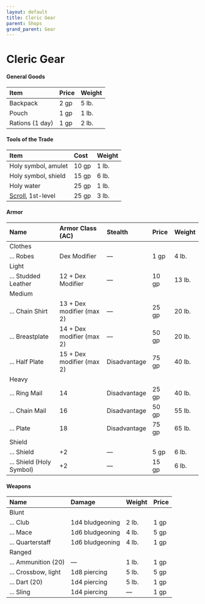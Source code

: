 ```yaml
---
layout: default
title: Cleric Gear
parent: Shops
grand_parent: Gear
---
```


# Cleric Gear

#### General Goods

| Item            | Price | Weight |
| :-------------- | :---- | :----- |
| Backpack        | 2 gp  | 5 lb.  |
| Pouch           | 1 gp  | 1 lb.  |
| Rations (1 day) | 1 gp  | 2 lb.  |

#### Tools of the Trade

| Item                            | Cost  | Weight |
| :------------------------------ | :---- | :----- |
| Holy symbol, amulet             | 10 gp | 1 lb.  |
| Holy symbol, shield             | 15 gp | 6 lb.  |
| Holy water                      | 25 gp | 1 lb.  |
| [Scroll](../scrolls), 1st-level | 25 gp | 3 lb.  |

#### Armor

| Name                     | Armor Class (AC)          | Stealth      | Price | Weight |
| :----------------------- | :------------------------ | :----------- | :---- | :----- |
| Clothes                  |                           |              |       |        |
| ... Robes                | Dex Modifier              | —            | 1 gp  | 4 lb.  |
| Light                    |                           |              |       |        |
| ... Studded Leather      | 12 + Dex Modifier         | —            | 10 gp | 13 lb. |
| Medium                   |                           |              |       |        |
| ... Chain Shirt          | 13 + Dex modifier (max 2) | —            | 25 gp | 20 lb. |
| ... Breastplate          | 14 + Dex modifier (max 2) | —            | 50 gp | 20 lb. |
| ... Half Plate           | 15 + Dex modifier (max 2) | Disadvantage | 75 gp | 40 lb. |
| Heavy                    |                           |              |       |        |
| ... Ring Mail            | 14                        | Disadvantage | 25 gp | 40 lb. |
| ... Chain Mail           | 16                        | Disadvantage | 50 gp | 55 lb. |
| ... Plate                | 18                        | Disadvantage | 75 gp | 65 lb. |
| Shield                   |                           |              |       |        |
| ... Shield               | +2                        | —            | 5 gp  | 6 lb.  |
| ... Shield (Holy Symbol) | +2                        | —            | 15 gp | 6 lb.  |


#### Weapons

| Name                | Damage          | Weight | Price |
| :------------------ | :-------------- | :----- | :---- |
| Blunt               |                 |        |       |
| ... Club            | 1d4 bludgeoning | 2 lb.  | 1 gp  |
| ... Mace            | 1d6 bludgeoning | 4 lb.  | 5 gp  |
| ... Quarterstaff    | 1d6 bludgeoning | 4 lb.  | 1 gp  |
| Ranged              |                 |        |       |
| ... Ammunition (20) | —               | 1 lb.  | 1 gp  |
| ... Crossbow, light | 1d8 piercing    | 5 lb.  | 5 gp  |
| ... Dart (20)       | 1d4 piercing    | 5 lb.  | 1 gp  |
| ... Sling           | 1d4 piercing    | —      | 1 gp  |

<!-- | Name                | Damage          | Weight | Price | Properties                                                  |
| :------------------ | :-------------- | :----- | :---- | :---------------------------------------------------------- |
| Blunt               |                 |        |       |                                                             |
| ... Club            | 1d4 bludgeoning | 2 lb.  | 1 gp  | Light                                                       |
| ... Mace            | 1d6 bludgeoning | 4 lb.  | 5 gp  | —                                                           |
| ... Quarterstaff    | 1d6 bludgeoning | 4 lb.  | 1 gp  | Versatile (1d8), **wizard**                                 |
| Ranged              |                 |        |       |                                                             |
| ... Ammunition (20) | —               | 1 lb.  | 1 gp  | Ammunition                                                  |
| ... Crossbow, light | 1d8 piercing    | 5 lb.  | 5 gp  | Ammunition, range (80/320), loading, two-handed, **wizard** |
| ... Dart (20)       | 1d4 piercing    | 5 lb.  | 1 gp  | Finesse, thrown (20/60), **wizard**                         |
| ... Sling           | 1d4 piercing    | —      | 1 gp  | Ammunition, range (30/120), **wizard**                      | -->
